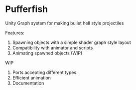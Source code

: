 # Pufferfish
Unity Graph system for making bullet hell style projectiles

Features:
1. Spawning objects with a simple shader graph style layout
2. Compatibility with animator and scripts
3. Animating spawned objects (WIP)

WIP
1. Ports accepting different types
2. Efficient animation
3. Documentation
